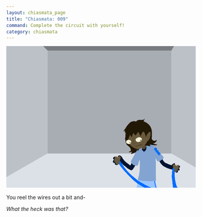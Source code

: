 ```yaml
---
layout: chiasmata_page
title: "Chiasmata: 009"
command: Complete the circuit with yourself!
category: chiasmata
---
```


![009](/chiasmata/images/narrative/008.gif)

You reel the wires out a bit and-

*What the heck was that?*